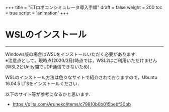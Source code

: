+++
title = "ETロボコンシミュレータ導入手順"
draft = false
weight = 200
toc = true
script = 'animation'
+++

# WSLのインストール

------

Windows版の場合はWSLをインストールいただく必要があります．  
※注意点として，現時点(2020/3月)時点では，WSL2はご利用いただけません(WSL2とUnity間でUDP通信できないため)．

WSLのインストール方法は色々なサイトで紹介されておりますので，Ubuntu 16.04.5 LTSをインストールください．

以下のサイト等が参考になるかと思います．

- https://qiita.com/Aruneko/items/c79810b0b015bebf30bb